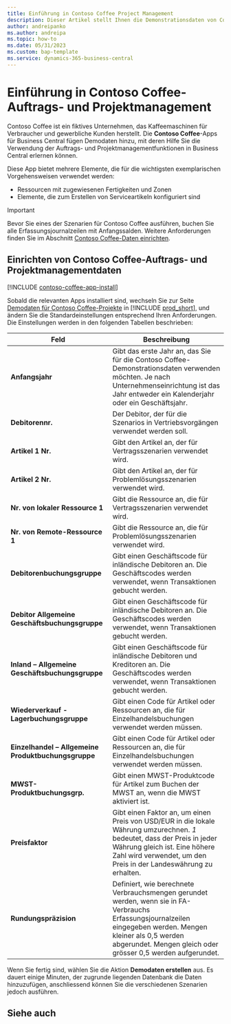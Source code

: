 ```yaml
---
title: Einführung in Contoso Coffee Project Management
description: Dieser Artikel stellt Ihnen die Demonstrationsdaten von Consoso Coffee für das Auftrags- und Projektmanagement vor.
author: andreipanko
ms.author: andreipa
ms.topic: how-to
ms.date: 05/31/2023
ms.custom: bap-template
ms.service: dynamics-365-business-central
---
```


# <a name="introduction-to-contoso-coffee-jobs-and-project-management"></a>Einführung in Contoso Coffee-Auftrags- und Projektmanagement

Contoso Coffee ist ein fiktives Unternehmen, das Kaffeemaschinen für Verbraucher und gewerbliche Kunden herstellt. Die **Contoso Coffee**-Apps für Business Central fügen Demodaten hinzu, mit deren Hilfe Sie die Verwendung der Auftrags- und Projektmanagementfunktionen in Business Central erlernen können.

Diese App bietet mehrere Elemente, die für die wichtigsten exemplarischen Vorgehensweisen verwendet werden:

- Ressourcen mit zugewiesenen Fertigkeiten und Zonen
- Elemente, die zum Erstellen von Serviceartikeln konfiguriert sind

> [!IMPORTANT]
> Bevor Sie eines der Szenarien für Contoso Coffee ausführen, buchen Sie alle Erfassungsjournalzeilen mit Anfangssalden. Weitere Anforderungen finden Sie im Abschnitt [Contoso Coffee-Daten einrichten](#set-up-contoso-coffee-jobs-and-project-management-data).
>
> 
## <a name="set-up-contoso-coffee-jobs-and-project-management-data"></a>Einrichten von Contoso Coffee-Auftrags- und Projektmanagementdaten

[!INCLUDE [contoso-coffee-app-install](../../includes/contoso-coffee-app-install.md)]

Sobald die relevanten Apps installiert sind, wechseln Sie zur Seite [Demodaten für Contoso Coffee-Projekte](https://businesscentral.dynamics.com/?page=4767) in [!INCLUDE [prod_short](../../includes/prod_short.md)], und ändern Sie die Standardeinstellungen entsprechend Ihren Anforderungen. Die Einstellungen werden in den folgenden Tabellen beschrieben:  

|Feld  |Beschreibung  |
|---------|---------|
|**Anfangsjahr** |Gibt das erste Jahr an, das Sie für die Contoso Coffee-Demonstrationsdaten verwenden möchten. Je nach Unternehmenseinrichtung ist das Jahr entweder ein Kalenderjahr oder ein Geschäftsjahr.|
|**Debitorennr.**  |Der Debitor, der für die Szenarios in Vertriebsvorgängen verwendet werden soll.|
|**Artikel 1 Nr.**  |Gibt den Artikel an, der für Vertragsszenarien verwendet wird.|
|**Artikel 2 Nr.**  |Gibt den Artikel an, der für Problemlösungsszenarien verwendet wird.|
|**Nr. von lokaler Ressource 1**  |Gibt die Ressource an, die für Vertragsszenarien verwendet wird.|
|**Nr. von Remote-Ressource 1**  |Gibt die Ressource an, die für Problemlösungsszenarien verwendet wird.|
|**Debitorenbuchungsgruppe**|Gibt einen Geschäftscode für inländische Debitoren an. Die Geschäftscodes werden verwendet, wenn Transaktionen gebucht werden. |
|**Debitor Allgemeine Geschäftsbuchungsgruppe**|Gibt einen Geschäftscode für inländische Debitoren an. Die Geschäftscodes werden verwendet, wenn Transaktionen gebucht werden. |
|**Inland – Allgemeine Geschäftsbuchungsgruppe**|Gibt einen Geschäftscode für inländische Debitoren und Kreditoren an. Die Geschäftscodes werden verwendet, wenn Transaktionen gebucht werden. |
|**Wiederverkauf - Lagerbuchungsgruppe**    |Gibt einen Code für Artikel oder Ressourcen an, die für Einzelhandelsbuchungen verwendet werden müssen.|
|**Einzelhandel – Allgemeine Produktbuchungsgruppe**    |Gibt einen Code für Artikel oder Ressourcen an, die für Einzelhandelsbuchungen verwendet werden müssen.|
|**MWST-Produktbuchungsgrp.**    |Gibt einen MWST-Produktcode für Artikel zum Buchen der MWST an, wenn die MWST aktiviert ist.|
|**Preisfaktor**     |Gibt einen Faktor an, um einen Preis von USD/EUR in die lokale Währung umzurechnen. *1* bedeutet, dass der Preis in jeder Währung gleich ist. Eine höhere Zahl wird verwendet, um den Preis in der Landeswährung zu erhalten. |
|**Rundungspräzision**  |Definiert, wie berechnete Verbrauchsmengen gerundet werden, wenn sie in FA-Verbrauchs Erfassungsjournalzeilen eingegeben werden. Mengen kleiner als 0,5 werden abgerundet. Mengen gleich oder grösser 0,5 werden aufgerundet.|

Wenn Sie fertig sind, wählen Sie die Aktion **Demodaten erstellen** aus. Es dauert einige Minuten, der zugrunde liegenden Datenbank die Daten hinzuzufügen, anschliessend können Sie die verschiedenen Szenarien jedoch ausführen.  

## <a name="see-also"></a>Siehe auch
